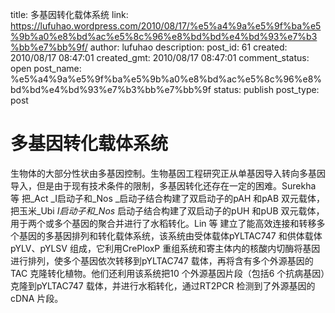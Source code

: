 title: 多基因转化载体系统
link: https://lufuhao.wordpress.com/2010/08/17/%e5%a4%9a%e5%9f%ba%e5%9b%a0%e8%bd%ac%e5%8c%96%e8%bd%bd%e4%bd%93%e7%b3%bb%e7%bb%9f/
author: lufuhao
description: 
post_id: 61
created: 2010/08/17 08:47:01
created_gmt: 2010/08/17 08:47:01
comment_status: open
post_name: %e5%a4%9a%e5%9f%ba%e5%9b%a0%e8%bd%ac%e5%8c%96%e8%bd%bd%e4%bd%93%e7%b3%bb%e7%bb%9f
status: publish
post_type: post

# 多基因转化载体系统

生物体的大部分性状由多基因控制。生物基因工程研究正从单基因导入转向多基因导入，但是由于现有技术条件的限制，多基因转化还存在一定的困难。Surekha 等 把_Act _Ⅰ启动子和_Nos _启动子结合构建了双启动子的pAH 和pAB 双元载体，把玉米_Ubi _Ⅰ启动子和_Nos_ 启动子结合构建了双启动子的pUH 和pUB 双元载体，用于两个或多个基因的聚合并进行了水稻转化。Lin 等 建立了能高效连接和转移多个基因的多基因排列和转化载体系统，该系统由受体载体pYLTAC747 和供体载体pYLV、pYLSV 组成，它利用CrePloxP 重组系统和寄主体内的核酸内切酶将基因进行排列，使多个基因依次转移到pYLTAC747 载体，再将含有多个外源基因的TAC 克隆转化植物。他们还利用该系统把10 个外源基因片段（包括6 个抗病基因）克隆到pYLTAC747 载体，并进行水稻转化，通过RT2PCR 检测到了外源基因的cDNA 片段。